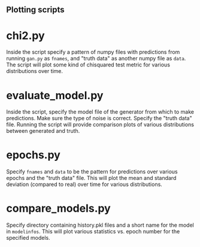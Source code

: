## Plotting scripts

# chi2.py

Inside the script specify a pattern of numpy files with predictions from running `gan.py` as `fnames`, and "truth data" as another numpy file as `data`.
The script will plot some kind of chisquared test metric for various distributions over time.

# evaluate_model.py

Inside the script, specify the model file of the generator from which to make predictions. Make sure the type of noise is correct. Specify the "truth data" file. Running the script will provide comparison plots of various distributions between generated and truth.


# epochs.py

Specify `fnames` and `data` to be the pattern for predictions over various epochs and the "truth data" file. This will plot the mean and standard deviation (compared to real) over time for various distributions.

# compare_models.py

Specify directory containing history.pkl files and a short name for the model in `modelinfos`. This will plot various statistics vs. epoch number for the specified models.
